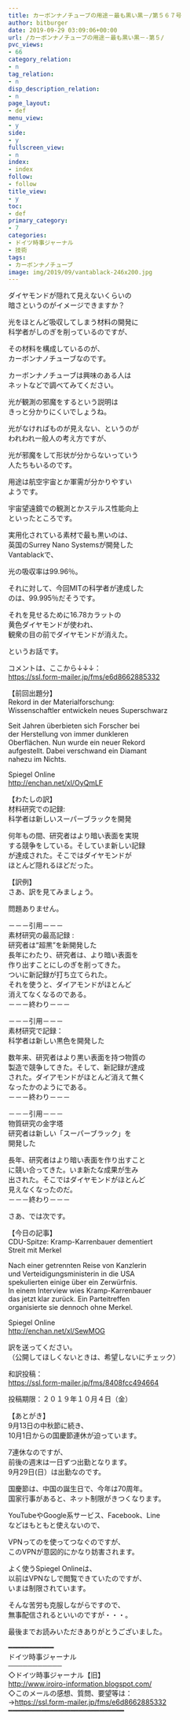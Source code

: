 ```yaml
---
title: カーボンナノチューブの用途－最も黒い黒－/第５６７号
author: bitburger
date: 2019-09-29 03:09:06+00:00
url: /カーボンナノチューブの用途－最も黒い黒－-第５/
pvc_views:
- 66
category_relation:
- n
tag_relation:
- n
disp_description_relation:
- n
page_layout:
- def
menu_view:
- y
side:
- y
fullscreen_view:
- n
index:
- index
follow:
- follow
title_view:
- y
toc:
- def
primary_category:
- 7
categories:
- ドイツ時事ジャーナル
- 技術
tags:
- カーボンナノチューブ
image: img/2019/09/vantablack-246x200.jpg
---
```

ダイヤモンドが隠れて見えないくらいの  
暗さというのがイメージできますか？  
  
光をほとんど吸収してしまう材料の開発に  
科学者がしのぎを削っているのですが、  
  
その材料を構成しているのが、  
カーボンナノチューブなのです。  
  
カーボンナノチューブは興味のある人は  
ネットなどで調べてみてください。  
  
光が観測の邪魔をするという説明は  
きっと分かりにくいでしょうね。  
  
光がなければものが見えない、というのが  
われわれ一般人の考え方ですが、  
  
光が邪魔をして形状が分からないっていう  
人たちもいるのです。  
  
用途は航空宇宙とか軍需が分かりやすい  
ようです。  
  
宇宙望遠鏡での観測とかステルス性能向上  
といったところです。  
  
実用化されている素材で最も黒いのは、  
英国のSurrey Nano Systemsが開発した  
Vantablackで、  
  
光の吸収率は99.96％。  
  
それに対して、今回MITの科学者が達成した  
のは、99.995％だそうです。  
  
それを見せるために16.78カラットの  
黄色ダイヤモンドが使われ、  
観衆の目の前でダイヤモンドが消えた。  
  
というお話です。  
  
  
コメントは、ここから↓↓↓：  
<a rel="noopener" href="https://ssl.form-mailer.jp/fms/e6d8662885332" target="_blank">https://ssl.form-mailer.jp/fms/e6d8662885332</a>  
  
【前回出題分】  
Rekord in der Materialforschung:  
Wissenschaftler entwickeln neues Superschwarz  
  
Seit Jahren überbieten sich Forscher bei  
der Herstellung von immer dunkleren  
Oberflächen. Nun wurde ein neuer Rekord  
aufgestellt. Dabei verschwand ein Diamant  
nahezu im Nichts.  
  
Spiegel Online  
<a rel="noopener" href="http://enchan.net/xl/OyQmLF" target="_blank">http://enchan.net/xl/OyQmLF</a>  
  
【わたしの訳】  
材料研究での記録:  
科学者は新しいスーパーブラックを開発  
  
何年もの間、研究者はより暗い表面を実現  
する競争をしている。そしていま新しい記録  
が達成された。そこではダイヤモンドが  
ほとんど隠れるほどだった。  
  
  
【訳例】  
さあ、訳を見てみましょう。  
  
問題ありません。  
  
－－－引用－－－  
素材研究の最高記録 :  
研究者は“超黒”を新開発した  
長年にわたり、研究者は、より暗い表面を  
作り出すことにしのぎを削ってきた。  
ついに新記録が打ち立てられた。  
それを使うと、ダイアモンドがほとんど  
消えてなくなるのである。  
－－－終わり－－－  
  
－－－引用－－－  
素材研究で記録：  
科学者は新しい黒色を開発した  
  
数年来、研究者はより黒い表面を持つ物質の  
製造で競争してきた。そして、新記録が達成  
された。ダイアモンドがほとんど消えて無く  
なったかのようにである。  
－－－終わり－－－  
  
－－－引用－－－  
物質研究の金字塔  
研究者は新しい「スーパーブラック」を  
開発した  
  
長年、研究者はより暗い表面を作り出すこと  
に競い合ってきた。いま新たな成果が生み  
出された。そこではダイヤモンドがほとんど  
見えなくなったのだ。  
－－－終わり－－－  
  
さあ、では次です。  
  
【今日の記事】  
CDU-Spitze: Kramp-Karrenbauer dementiert  
Streit mit Merkel  
  
Nach einer getrennten Reise von Kanzlerin  
und Verteidigungsministerin in die USA  
spekulierten einige über ein Zerwürfnis.  
In einem Interview wies Kramp-Karrenbauer  
das jetzt klar zurück. Ein Parteitreffen  
organisierte sie dennoch ohne Merkel.  
  
Spiegel Online  
<a rel="noopener" href="http://enchan.net/xl/SewMOG" target="_blank">http://enchan.net/xl/SewMOG</a>  
  
訳を送ってください。  
（公開してほしくないときは、希望しないにチェック）  
  
和訳投稿：  
 <a rel="noopener" href="https://ssl.form-mailer.jp/fms/8408fcc494664" target="_blank">https://ssl.form-mailer.jp/fms/8408fcc494664</a>  
  
投稿期限：２０１９年１０月４日（金）  
  
  
【あとがき】  
9月13日の中秋節に続き、  
10月1日からの国慶節連休が迫っています。  
  
7連休なのですが、  
前後の週末は一日ずつ出勤となります。  
9月29日(日）は出勤なのです。  
  
国慶節は、中国の誕生日で、今年は70周年。  
国家行事があると、ネット制限がきつくなります。  
  
YouTubeやGoogle系サービス、Facebook、Line  
などはもともと使えないので、  
  
VPNってのを使ってつなぐのですが、  
このVPNが意図的にかなり妨害されます。  
  
よく使うSpiegel Onlineは、  
以前はVPNなしで閲覧できていたのですが、  
いまは制限されています。  
  
そんな苦労も克服しながらですので、  
無事配信されるといいのですが・・・。  
  
  
最後までお読みいただきありがとうございました。  
  
━━━━━━━━━━━  
ドイツ時事ジャーナル  
───────────  
◇ドイツ時事ジャーナル【旧】  
<a rel="noopener" href="http://www.iroiro-information.blogspot.com/" target="_blank">http://www.iroiro-information.blogspot.com/</a>  
◇このメールの感想、質問、要望等は：  
-><a rel="noopener" href="https://ssl.form-mailer.jp/fms/e6d8662885332" target="_blank">https://ssl.form-mailer.jp/fms/e6d8662885332</a>  
━━━━━━━━━━━━━━━━━━━━━━━━━━━━
